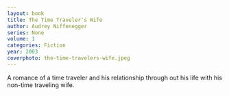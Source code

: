 ```yaml
---
layout: book
title: The Time Traveler's Wife
author: Audrey Niffenegger
series: None
volume: 1
categories: Fiction
year: 2003
coverphoto: the-time-travelers-wife.jpeg
---
```


A romance of a time traveler and his relationship through out his life with his
non-time traveling wife.
